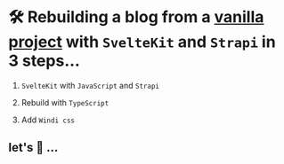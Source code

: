 # 🛠 Rebuilding a blog from a [vanilla project](https://github.com/CassianKnoth/webdev_jungle) with `SvelteKit` and `Strapi` in 3 steps...

1. `SvelteKit` with `JavaScript` and `Strapi`

2. Rebuild with `TypeScript`

3. Add `Windi css`

## let's 👀 ...
